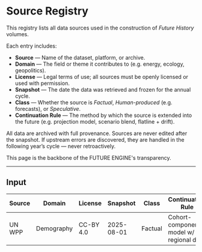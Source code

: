 # Source Registry

This registry lists all data sources used in the construction of *Future History* volumes.

Each entry includes:

- **Source** — Name of the dataset, platform, or archive.
- **Domain** — The field or theme it contributes to (e.g. energy, ecology, geopolitics).
- **License** — Legal terms of use; all sources must be openly licensed or used with permission.
- **Snapshot** — The date the data was retrieved and frozen for the annual cycle.
- **Class** — Whether the source is *Factual*, *Human-produced* (e.g. forecasts), or *Speculative*.
- **Continuation Rule** — The method by which the source is extended into the future (e.g. projection model, scenario blend, flatline + drift).

All data are archived with full provenance. Sources are never edited after the snapshot. If upstream errors are discovered, they are handled in the following year’s cycle — never retroactively.

This page is the backbone of the FUTURE ENGINE's transparency.

---

## Input

| Source | Domain | License | Snapshot | Class | Continuation Rule |
|---|---|---|---|---|---|
| UN WPP | Demography | CC-BY 4.0 | 2025-08-01 | Factual | Cohort-component model w/ regional drift |
